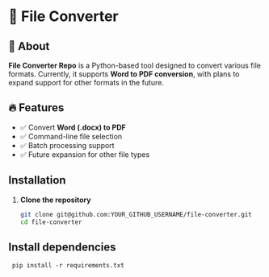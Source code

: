 # 📄 File Converter

## 🚀 About
**File Converter Repo** is a Python-based tool designed to convert various file formats. Currently, it supports **Word to PDF conversion**, with plans to expand support for other formats in the future.

## 🔥 Features
- ✅ Convert **Word (.docx) to PDF**
- ✅ Command-line file selection
- ✅ Batch processing support
- ✅ Future expansion for other file types

## Installation
1. **Clone the repository**  
   ```bash
   git clone git@github.com:YOUR_GITHUB_USERNAME/file-converter.git
   cd file-converter
   
## Install dependencies
   ```
    pip install -r requirements.txt
